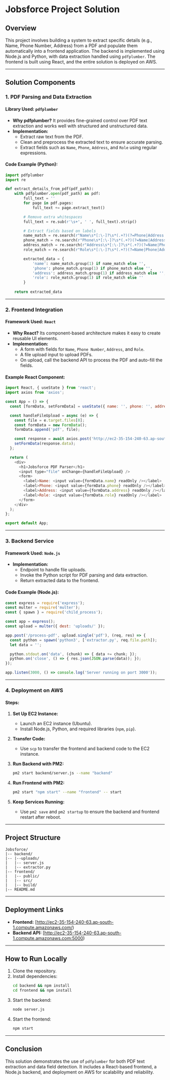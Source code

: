 # Jobsforce Project Solution

## Overview
This project involves building a system to extract specific details (e.g., Name, Phone Number, Address) from a PDF and populate them automatically into a frontend application. The backend is implemented using Node.js and Python, with data extraction handled using `pdfplumber`. The frontend is built using React, and the entire solution is deployed on AWS.

---

## Solution Components

### 1. **PDF Parsing and Data Extraction**
#### Library Used: `pdfplumber`
- **Why pdfplumber?** It provides fine-grained control over PDF text extraction and works well with structured and unstructured data.
- **Implementation:**
  - Extract raw text from the PDF.
  - Clean and preprocess the extracted text to ensure accurate parsing.
  - Extract fields such as `Name`, `Phone`, `Address`, and `Role` using regular expressions.

#### Code Example (Python):
```python
import pdfplumber
import re

def extract_details_from_pdf(pdf_path):
    with pdfplumber.open(pdf_path) as pdf:
        full_text = ''
        for page in pdf.pages:
            full_text += page.extract_text()

        # Remove extra whitespaces
        full_text = re.sub(r'\s+', ' ', full_text).strip()

        # Extract fields based on labels
        name_match = re.search(r"Name\s*[:\-]?\s*(.+?)(?=Phone|Address|Role|$)", full_text, re.IGNORECASE)
        phone_match = re.search(r"Phone\s*[:\-]?\s*(.+?)(?=Name|Address|Role|$)", full_text, re.IGNORECASE)
        address_match = re.search(r"Address\s*[:\-]?\s*(.+?)(?=Name|Phone|Role|$)", full_text, re.IGNORECASE)
        role_match = re.search(r"Role\s*[:\-]?\s*(.+?)(?=Name|Phone|Address|$)", full_text, re.IGNORECASE)

        extracted_data = {
            'name': name_match.group(1) if name_match else '',
            'phone': phone_match.group(1) if phone_match else '',
            'address': address_match.group(1) if address_match else '',
            'role': role_match.group(1) if role_match else ''
        }
        
    return extracted_data
```

---

### 2. **Frontend Integration**
#### Framework Used: `React`
- **Why React?** Its component-based architecture makes it easy to create reusable UI elements.
- **Implementation:**
  - A form with fields for `Name`, `Phone Number`, `Address`, and `Role`.
  - A file upload input to upload PDFs.
  - On upload, call the backend API to process the PDF and auto-fill the fields.

#### Example React Component:
```javascript
import React, { useState } from 'react';
import axios from 'axios';

const App = () => {
  const [formData, setFormData] = useState({ name: '', phone: '', address: '', role: '' });

  const handleFileUpload = async (e) => {
    const file = e.target.files[0];
    const formData = new FormData();
    formData.append('pdf', file);

    const response = await axios.post('http://ec2-35-154-240-63.ap-south-1.compute.amazonaws.com:5000/extract', formData);
    setFormData(response.data);
  };

  return (
    <div>
      <h1>Jobsforce PDF Parser</h1>
      <input type="file" onChange={handleFileUpload} />
      <form>
        <label>Name: <input value={formData.name} readOnly /></label>
        <label>Phone: <input value={formData.phone} readOnly /></label>
        <label>Address: <input value={formData.address} readOnly /></label>
        <label>Role: <input value={formData.role} readOnly /></label>
      </form>
    </div>
  );
};

export default App;
```

---

### 3. **Backend Service**
#### Framework Used: `Node.js`
- **Implementation:**
  - Endpoint to handle file uploads.
  - Invoke the Python script for PDF parsing and data extraction.
  - Return extracted data to the frontend.

#### Code Example (Node.js):
```javascript
const express = require('express');
const multer = require('multer');
const { spawn } = require('child_process');

const app = express();
const upload = multer({ dest: 'uploads/' });

app.post('/process-pdf', upload.single('pdf'), (req, res) => {
  const python = spawn('python3', ['extractor.py', req.file.path]);
  let data = '';

  python.stdout.on('data', (chunk) => { data += chunk; });
  python.on('close', () => { res.json(JSON.parse(data)); });
});

app.listen(3000, () => console.log('Server running on port 3000'));
```

---

### 4. **Deployment on AWS**
#### Steps:
1. **Set Up EC2 Instance:**
   - Launch an EC2 instance (Ubuntu).
   - Install Node.js, Python, and required libraries (`npm`, `pip`).

2. **Transfer Code:**
   - Use `scp` to transfer the frontend and backend code to the EC2 instance.

3. **Run Backend with PM2:**
   ```bash
   pm2 start backend/server.js --name "backend"
   ```

4. **Run Frontend with PM2:**
   ```bash
   pm2 start "npm start" --name "frontend" -- start
   ```

5. **Keep Services Running:**
   - Use `pm2 save` and `pm2 startup` to ensure the backend and frontend restart after reboot.

---

## Project Structure
```
Jobsforce/
|-- backend/
|-- |--uploads/
|   |-- server.js
|   |-- extractor.py
|-- frontend/
|   |-- public/
|   |-- src/
|   |-- build/
|-- README.md
```

---

## Deployment Links
- **Frontend:** [http://ec2-35-154-240-63.ap-south-1.compute.amazonaws.com/)
- **Backend API:** [http://ec2-35-154-240-63.ap-south-1.compute.amazonaws.com:5000)

---

## How to Run Locally
1. Clone the repository.
2. Install dependencies:
   ```bash
   cd backend && npm install
   cd frontend && npm install
   ```
3. Start the backend:
   ```bash
   node server.js
   ```
4. Start the frontend:
   ```bash
   npm start
   ```

---

## Conclusion
This solution demonstrates the use of `pdfplumber` for both PDF text extraction and data field detection. It includes a React-based frontend, a Node.js backend, and deployment on AWS for scalability and reliability.

